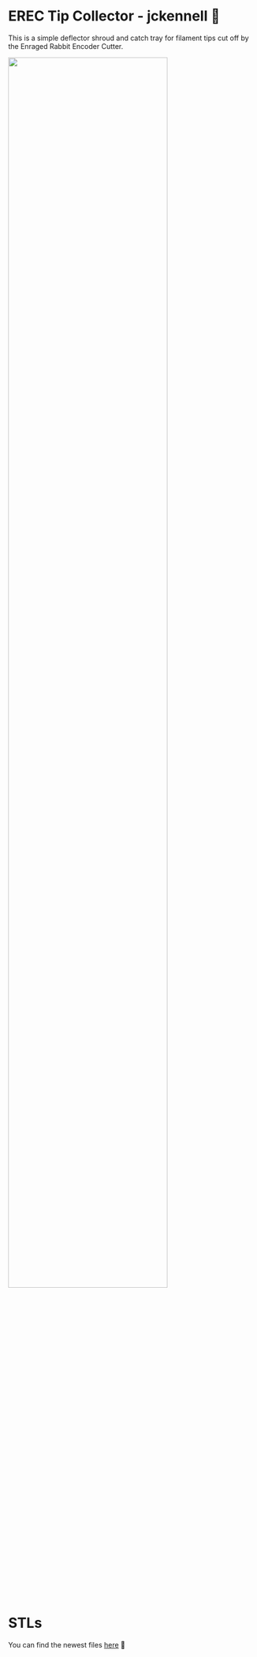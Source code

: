 # EREC Tip Collector - jckennell 🥕
This is a simple deflector shroud and catch tray for filament tips cut off by the Enraged Rabbit Encoder Cutter.

 <img src="https://media.printables.com/media/prints/777877/images/6056013_4a45b1b4-b92a-4669-86aa-7999237b9004_f2964c6d-eb8d-4699-b45d-dd58e70a8e83/thumbs/inside/1600x1200/jpg/20240224_204216.webp" width=80% >  

# STLs
You can find the newest files [here](https://www.printables.com/de/model/777877-erec-tip-collector) 🥕

